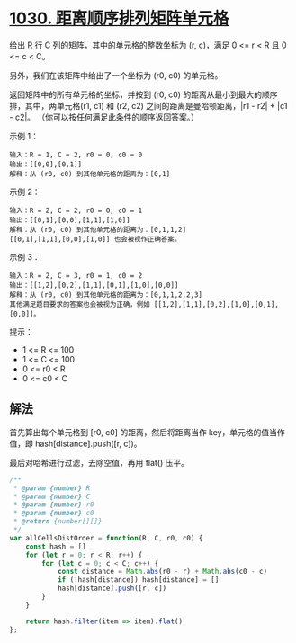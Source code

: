 # [1030. 距离顺序排列矩阵单元格](https://leetcode-cn.com/problems/matrix-cells-in-distance-order/)
给出 R 行 C 列的矩阵，其中的单元格的整数坐标为 (r, c)，满足 0 <= r < R 且 0 <= c < C。

另外，我们在该矩阵中给出了一个坐标为 (r0, c0) 的单元格。

返回矩阵中的所有单元格的坐标，并按到 (r0, c0) 的距离从最小到最大的顺序排，其中，两单元格(r1, c1) 和 (r2, c2) 之间的距离是曼哈顿距离，|r1 - r2| + |c1 - c2|。
（你可以按任何满足此条件的顺序返回答案。）

 

示例 1：
```
输入：R = 1, C = 2, r0 = 0, c0 = 0
输出：[[0,0],[0,1]]
解释：从 (r0, c0) 到其他单元格的距离为：[0,1]
```
示例 2：
```
输入：R = 2, C = 2, r0 = 0, c0 = 1
输出：[[0,1],[0,0],[1,1],[1,0]]
解释：从 (r0, c0) 到其他单元格的距离为：[0,1,1,2]
[[0,1],[1,1],[0,0],[1,0]] 也会被视作正确答案。
```
示例 3：
```
输入：R = 2, C = 3, r0 = 1, c0 = 2
输出：[[1,2],[0,2],[1,1],[0,1],[1,0],[0,0]]
解释：从 (r0, c0) 到其他单元格的距离为：[0,1,1,2,2,3]
其他满足题目要求的答案也会被视为正确，例如 [[1,2],[1,1],[0,2],[1,0],[0,1],[0,0]]。
```

提示：

* 1 <= R <= 100
* 1 <= C <= 100
* 0 <= r0 < R
* 0 <= c0 < C
## 解法
首先算出每个单元格到 [r0, c0] 的距离，然后将距离当作 key，单元格的值当作值，即 hash[distance].push([r, c])。

最后对哈希进行过滤，去除空值，再用 flat() 压平。
```js
/**
 * @param {number} R
 * @param {number} C
 * @param {number} r0
 * @param {number} c0
 * @return {number[][]}
 */
var allCellsDistOrder = function(R, C, r0, c0) {
    const hash = []
    for (let r = 0; r < R; r++) {
        for (let c = 0; c < C; c++) {
            const distance = Math.abs(r0 - r) + Math.abs(c0 - c)
            if (!hash[distance]) hash[distance] = []
            hash[distance].push([r, c])
        }
    }

    return hash.filter(item => item).flat()
};
```

